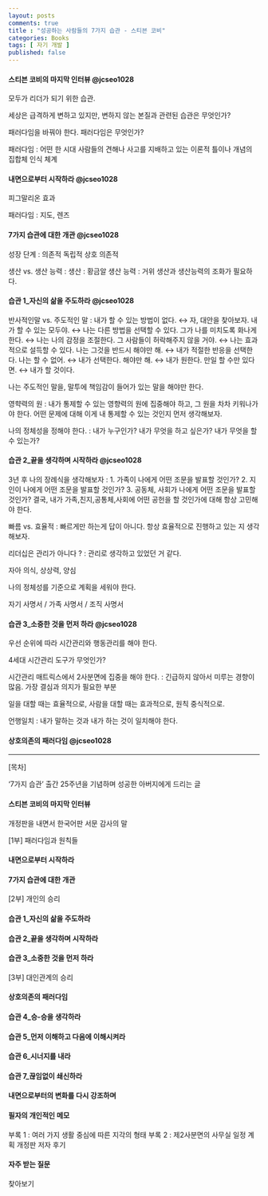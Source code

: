 ```yaml
---
layout: posts
comments: true
title : "성공하는 사람들의 7가지 습관 - 스티븐 코비"
categories: Books
tags: [ 자기 개발 ]
published: false
---
```


#### 스티븐 코비의 마지막 인터뷰 @jcseo1028

모두가 리더가 되기 위한 습관.

세상은 급격하게 변하고 있지만, 변하지 않는 본질과 관련된 습관은 무엇인가?

패러다임을 바꿔야 한다. 패러다임은 무엇인가?

패러다임
 : 어떤 한 시대 사람들의 견해나 사고를 지배하고 있는 이론적 틀이나 개념의 집합체
   인식 체계

#### 내면으로부터 시작하라 @jcseo1028

피그말리온 효과

패러다임
 : 지도, 렌즈

#### 7가지 습관에 대한 개관 @jcseo1028

성장 단계
 : 의존적
   독립적
   상호 의존적

생산 vs. 생산 능력
 : 생산 : 황금알
   생산 능력 : 거위
   생산과 생산능력의 조화가 필요하다.

#### 습관 1_자신의 삶을 주도하라 @jcseo1028

반사적인말 vs. 주도적인 말
 : 내가 할 수 있는 방법이 없다. ↔ 자, 대안을 찾아보자.
   내가 할 수 있는 모두야. ↔ 나는 다른 방법을 선택할 수 있다.
   그가 나를 미치도록 화나게 한다. ↔ 나는 나의 감정을 조절한다.
   그 사람들이 허락해주지 않을 거야. ↔ 나는 효과적으로 설득할 수 있다.
   나는 그것을 반드시 해야만 해. ↔ 내가 적절한 반응을 선택한다.
   나는 할 수 없어. ↔ 내가 선택한다.
   해야만 해. ↔ 내가 원한다.
   만일 할 수만 있다면. ↔ 내가 할 것이다.

나는 주도적인 말을, 말투에 책임감이 들어가 있는 말을 해야만 한다.

영햑력의 원
 : 내가 통제할 수 있는 영향력의 원에 집중해야 하고, 그 원을 차차 키워나가야 한다.
   어떤 문제에 대해 이게 내 통제할 수 있는 것인지 먼저 생각해보자.

나의 정체성을 정해야 한다.
 : 내가 누구인가? 내가 무엇을 하고 싶은가? 내가 무엇을 할 수 있는가?

#### 습관 2_끝을 생각하며 시작하라 @jcseo1028

3년 후 나의 장례식을 생각해보자
 : 1. 가족이 나에게 어떤 조문을 발표할 것인가?
   2. 지인이 나에게 어떤 조문을 발표할 것인가?
   3. 공동체, 사회가 나에게 어떤 조문을 발표할 것인가?
   결국, 내가 가족,친지,공통체,사회에 어떤 공헌을 할 것인가에 대해 항상 고민해야 한다.

빠름 vs. 효율적
 : 빠르게만 하는게 답이 아니다. 항상 효율적으로 진행하고 있는 지 생각해보자.

리더십은 관리가 아니다 ?
 : 관리로 생각하고 있었던 거 같다.

자아 의식, 상상력, 양심

나의 정체성를 기준으로 계획을 세워야 한다.

자기 사명서 / 가족 사명서 / 조직 사명서

#### 습관 3_소중한 것을 먼저 하라 @jcseo1028

우선 순위에 따라 시간관리와 행동관리를 해야 한다.

4세대 시간관리 도구가 무엇인가?

시간관리 매트릭스에서 2사분면에 집중을 해야 한다.
 : 긴급하지 않아서 미루는 경향이 많음.
   가장 결심과 의지가 필요한 부분

일을 대할 때는 효율적으로, 사람을 대할 때는 효과적으로, 원칙 중식적으로.

언행일치
 : 내가 말하는 것과 내가 하는 것이 일치해야 한다.

#### 상호의존의 패러다임 @jcseo1028

---

[목차]

‘7가지 습관’ 출간 25주년을 기념하며
성공한 아버지에게 드리는 글

#### 스티븐 코비의 마지막 인터뷰

개정판을 내면서
한국어판 서문
감사의 말

[1부] 패러다임과 원칙들

#### 내면으로부터 시작하라

#### 7가지 습관에 대한 개관

[2부] 개인의 승리

#### 습관 1_자신의 삶을 주도하라

#### 습관 2_끝을 생각하며 시작하라

#### 습관 3_소중한 것을 먼저 하라

[3부] 대인관계의 승리

#### 상호의존의 패러다임

#### 습관 4_승-승을 생각하라

#### 습관 5_먼저 이해하고 다음에 이해시켜라

#### 습관 6_시너지를 내라

#### 습관 7_끊임없이 쇄신하라

#### 내면으로부터의 변화를 다시 강조하며

#### 필자의 개인적인 메모

부록 1 : 여러 가지 생활 중심에 따른 지각의 형태
부록 2 : 제2사분면의 사무실 일정 계획
개정판 저자 후기

#### 자주 받는 질문

찾아보기

